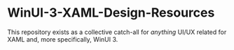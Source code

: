 # WinUI-3-XAML-Design-Resources
This repository exists as a collective catch-all for *anything* UI/UX related for XAML and, more specifically, WinUI 3.
